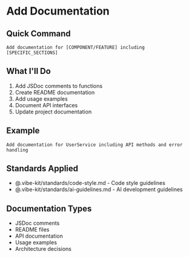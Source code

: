 # Add Documentation

## Quick Command

```
Add documentation for [COMPONENT/FEATURE] including [SPECIFIC_SECTIONS]
```

## What I'll Do

1. Add JSDoc comments to functions
2. Create README documentation
3. Add usage examples
4. Document API interfaces
5. Update project documentation

## Example

```
Add documentation for UserService including API methods and error handling
```

## Standards Applied

- @.vibe-kit/standards/code-style.md - Code style guidelines
- @.vibe-kit/standards/ai-guidelines.md - AI development guidelines

## Documentation Types

- JSDoc comments
- README files
- API documentation
- Usage examples
- Architecture decisions
